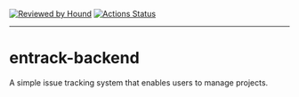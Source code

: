[![Reviewed by Hound](https://img.shields.io/badge/ESLint%20Reviewed%20by%20-HoundCI-d16ef5)](https://houndci.com)
[![Actions Status](https://github.com/daylay92/entrack-backend/workflows/Node%20CI/badge.svg)](https://github.com/daylay92/entrack-backend/actions)

---

# entrack-backend

A simple issue tracking system that enables users to manage projects.
